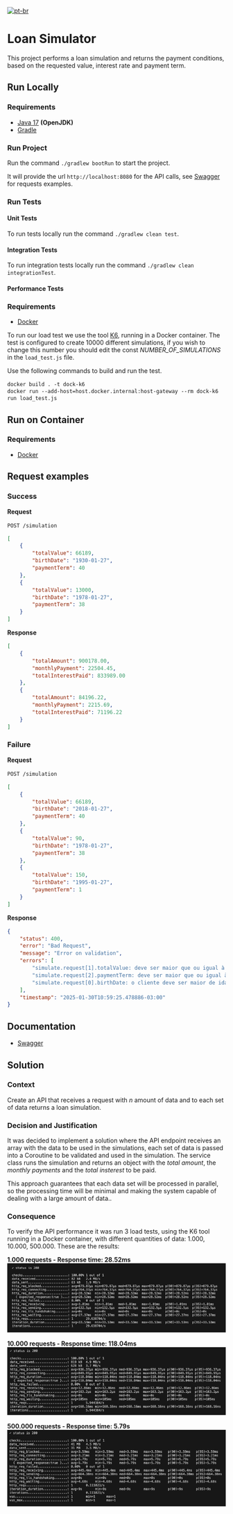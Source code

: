 [![pt-br](https://img.shields.io/badge/lang-pt--br-green.svg)](https://github.com/yasmindias/loan-simulator/blob/master/README.md)

# Loan Simulator #
This project performs a loan simulation and returns the payment conditions, based on the requested value, interest rate and payment term.

## Run Locally
### Requirements
- [Java 17](https://jdk.java.net/archive/) **(OpenJDK)**
- [Gradle](https://gradle.org/install/)

### Run Project
Run the command ```./gradlew bootRun``` to start the project.

It will provide the url ``http://localhost:8080`` for the API calls, see [Swagger](http://localhost:8080/swagger-ui/index.html) for requests examples.

### Run Tests

#### Unit Tests
To run tests locally run the command ```./gradlew clean test```.

#### Integration Tests
To run integration tests locally run the command ```./gradlew clean integrationTest```.

#### Performance Tests
### Requirements
- [Docker](https://www.docker.com/products/docker-desktop/)

To run our load test we use the tool [K6](https://grafana.com/docs/k6/latest/), running in a Docker container.
The test is configured to create 10000 different simulations, if you wish to change this number you should edit the const *NUMBER_OF_SIMULATIONS* in the `load_test.js` file.

Use the following commands to build and run the test.

```
docker build . -t dock-k6
docker run --add-host=host.docker.internal:host-gateway --rm dock-k6 run load_test.js
```

## Run on Container
### Requirements
- [Docker](https://www.docker.com/products/docker-desktop/)

## Request examples

### Success

**Request**

``POST /simulation``
```json
[
    {
        "totalValue": 66189,
        "birthDate": "1930-01-27",
        "paymentTerm": 40
    },
    {
        "totalValue": 13000,
        "birthDate": "1978-01-27",
        "paymentTerm": 38
    }
]
```

**Response**
```json
[
    {
        "totalAmount": 900178.00,
        "monthlyPayment": 22504.45,
        "totalInterestPaid": 833989.00
    },
    {
        "totalAmount": 84196.22,
        "monthlyPayment": 2215.69,
        "totalInterestPaid": 71196.22
    }
]
```

### Failure
**Request**

``POST /simulation``
```json
[
    {
        "totalValue": 66189,
        "birthDate": "2018-01-27",
        "paymentTerm": 40
    },
    {
        "totalValue": 90,
        "birthDate": "1978-01-27",
        "paymentTerm": 38
    },
    {
        "totalValue": 150,
        "birthDate": "1995-01-27",
        "paymentTerm": 1
    }
]
```

**Response**

```json
{
	"status": 400,
	"error": "Bad Request",
	"message": "Error on validation",
	"errors": [
		"simulate.request[1].totalValue: deve ser maior que ou igual à 100",
		"simulate.request[2].paymentTerm: deve ser maior que ou igual à 2",
		"simulate.request[0].birthDate: o cliente deve ser maior de idade"
	],
	"timestamp": "2025-01-30T10:59:25.478886-03:00"
}
```

## Documentation
- [Swagger](http://localhost:8080/swagger-ui/index.html)

## Solution
### Context
Create an API that receives a request with *n* amount of data and to each set of data returns a loan simulation.

### Decision and Justification
It was decided to implement a solution where the API endpoint receives an array with the data to be used in the simulations, each set of data is passed into a Coroutine to be validated and used in the simulation.
The service class runs the simulation and returns an object with the *total amount*, the *monthly payments* and the *total insterest* to be paid.

This approach guarantees that each data set will be processed in parallel, so the processing time will be minimal and making the system capable of dealing with a large amount of data..

### Consequence
To verify the API performance it was run 3 load tests, using the K6 tool running in a Docker container, with different quantities of data: 1.000, 10.000, 500.000.
These are the results:

**1.000 requests - Response time: 28.52ms**
![1000-requisições](src/main/resources/docs/img/1000-reqs.png)

**10.000 requests - Response time: 118.04ms**
![10000-requisições](src/main/resources/docs/img/10000-reqs.png)

**500.000 requests - Response time: 5.79s**
![500000-requisições](src/main/resources/docs/img/500000-reqs.png)